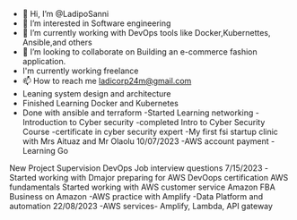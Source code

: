 - 👋 Hi, I’m @LadipoSanni
- 👀 I’m interested in Software engineering
- 🌱 I’m currently working with DevOps tools like Docker,Kubernettes, Ansible,and others
- 💞️ I’m looking to collaborate on Building an e-commerce fashion application.
-  I'm currently working freelance
- 📫 How to reach me ladicorp24m@gmail.com
- Leaning system design and architecture
- Finished Learning Docker and Kubernetes
- Done with ansible and terraform
-Started Learning networking
-Introduction to Cyber security
-completed Intro to Cyber Security Course
-certificate in cyber security expert
-My first fsi startup clinic with Mrs Aituaz and Mr Olaolu 10/07/2023
-AWS account payment
-Learning Go
<!---
LadipoSanni/LadipoSanni is a ✨ special ✨ repository because its `README.md` (this file) appears on your GitHub profile.
You can click the Preview link to take a look at your changes.
--->
New Project Supervision
DevOps Job interview questions 7/15/2023
-Started working with Dmajor
preparing for AWS DevOops certification
AWS fundamentals
Started working with AWS customer service
Amazon FBA Business on Amazon 
-AWS practice with Amplify
-Data Platform and automation 22/08/2023
-AWS services- Amplify, Lambda, API gateway
